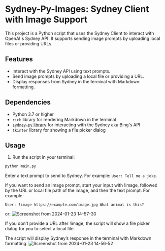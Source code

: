 # Sydney-Py-Images: Sydney Client with Image Support

This project is a Python script that uses the Sydney Client to interact with OpenAI's Sydney API. It supports sending image prompts by uploading local files or providing URLs. 

## Features

- Interact with the Sydney API using text prompts.
- Send image prompts by uploading a local file or providing a URL.
- Display responses from Sydney in the terminal with Markdown formatting.

## Dependencies

- Python 3.7 or higher
- `rich` library for rendering Markdown in the terminal
- [`sydney-py` library](https://github.com/vsakkas/sydney.py) for interacting with the Sydney aka Bing's API
- `tkinter` library for showing a file picker dialog

## Usage

1. Run the script in your terminal:

```bash
python main.py
```
Enter a text prompt to send to Sydney. For example:
`User: Tell me a joke.`

If you want to send an image prompt, start your input with !image, followed by the URL or local file path of the image, and then the text prompt. For example:
```
User: !image https://example.com/image.jpg What animal is this?
```
or:
![Screenshot from 2024-01-23 14-57-30](https://github.com/Manamama/Sydney-Pi-Images/assets/78492008/583c5617-5903-4be0-a79f-6eb1d0ed4caf)


If you don’t provide a URL after !image, the script will show a file picker dialog for you to select a local file.

The script will display Sydney’s response in the terminal with Markdown formatting.
![Screenshot from 2024-01-23 14-56-52](https://github.com/Manamama/Sydney-Pi-Images/assets/78492008/90f8a0f2-a48a-4168-a1f5-7d7255a200b1)
    
